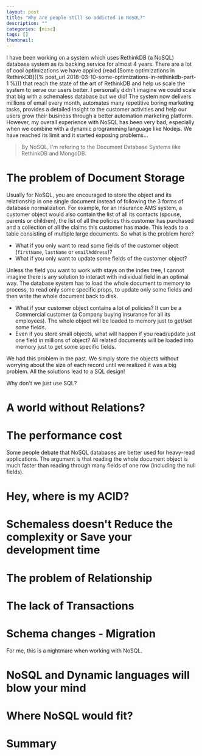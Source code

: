 ```yaml
---
layout: post
title: "Why are people still so addicted in NoSQL?"
description: ""
categories: [misc]
tags: []
thumbnail:
---
```


I have been working on a system which uses RethinkDB (a NoSQL) database system as its backing
service for almost 4 years. There are a lot of cool optimizations we have applied
(read [Some optimizations in RethinkDB]({% post_url 2018-03-10-some-optimizations-in-rethinkdb-part-1 %}))
that reach the state of the art of RethinkDB and help us scale the system to serve our
users better. I personally didn't imagine we could scale that big with a schemaless database but we
did! The system now delivers millions of email every month, automates many repetitive boring
marketing tasks, provides a detailed insight to the customer activities and help our users grow
their business through a better automation marketing platform. However, my overall experience with
NoSQL has been very bad, especially when we combine with a dynamic programming language like Nodejs.
We have reached its limit and it started exposing problems...

> By NoSQL, I'm refering to the Document Database Systems like RethinkDB and MongoDB.

# The problem of Document Storage

Usually for NoSQL, you are encouraged to store the object and its relationship in one single
document instead of following the 3 forms of database normalization. For example, for an Insurance
AMS system, a customer object would also contain the list of all its contacts (spouse, parents or
children), the list of all the policies this customer has purchased and a collection of all the
claims this customer has made. This leads to a table consisting of multiple large documents. So what
is the problem here?

- What if you only want to read some fields of the customer object (`firstName`, `lastName` or
  `emailAddress`)?
- What if you only want to update some fields of the customer object?

Unless the field you want to work with stays on the index tree, I cannot imagine there is any
solution to interact with individual field in an optimal way. The database system has to load the
whole document to memory to process, to read only some specific props, to update only some fields
and then write the whole document back to disk.

- What if your customer object contains a lot of policies? It can be a Commercial customer (a
  Company buying insurance for all its employees). The whole object will be loaded to memory just to
  get/set some fields.
- Even if you store small objects, what will happen if you read/update just one field in millions of
  object? All related documents will be loaded into memory just to get some specific fields.

We had this problem in the past. We simply store the objects without worrying about the size of each
record until we realized it was a big problem. All the solutions lead to a SQL design!

Why don't we just use SQL?

# A world without Relations?



# The performance cost

Some people debate that NoSQL databases are better used for heavy-read applications. The
argument is that reading the whole document object is much faster than reading through many fields
of one row (including the null fields).

# Hey, where is my ACID?


# Schemaless doesn't Reduce the complexity or Save your development time

# The problem of Relationship

# The lack of Transactions

# Schema changes - Migration

For me, this is a nightmare when working with NoSQL.

# NoSQL and Dynamic languages will blow your mind

# Where NoSQL would fit?

# Summary
